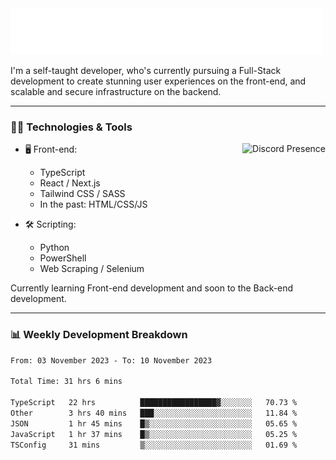 <img src="assets/wave.svg" alt=":wave:" />

I'm a self-taught developer, who's currently pursuing a Full-Stack development to create stunning user experiences on the front-end, and scalable and secure infrastructure on the backend.

---

### 🧑‍💻 Technologies & Tools

<a href="https://discord.com/users/414304208649453568" target="_blank" rel="nofollow">
   <img src="https://lanyard-profile-readme.vercel.app/api/414304208649453568?idleMessage=Probably%20doing%20something%20else..." alt="Discord Presence" align="right">
</a>

- 🖥️ Front-end:

  - TypeScript
  - React / Next.js
  - Tailwind CSS / SASS
  - In the past: HTML/CSS/JS

- 🛠 Scripting:

  - Python
  - PowerShell
  - Web Scraping / Selenium

Currently learning Front-end development and soon to the Back-end development.

---

### 📊 Weekly Development Breakdown

<!-- ![ccrsxx's GitHub Stats](https://github-readme-stats.vercel.app/api?username=ccrsxx&count_private=true&theme=tokyonight) -->
<!-- ![ccrsxx's Top Langs](https://github-readme-stats.vercel.app/api/top-langs/?username=ccrsxx&hide=lua,java,html&theme=tokyonight) -->

<!--START_SECTION:waka-->

```txt
From: 03 November 2023 - To: 10 November 2023

Total Time: 31 hrs 6 mins

TypeScript   22 hrs          █████████████████▓░░░░░░░   70.73 %
Other        3 hrs 40 mins   ███░░░░░░░░░░░░░░░░░░░░░░   11.84 %
JSON         1 hr 45 mins    █▒░░░░░░░░░░░░░░░░░░░░░░░   05.65 %
JavaScript   1 hr 37 mins    █▒░░░░░░░░░░░░░░░░░░░░░░░   05.25 %
TSConfig     31 mins         ▒░░░░░░░░░░░░░░░░░░░░░░░░   01.69 %
```

<!--END_SECTION:waka-->
